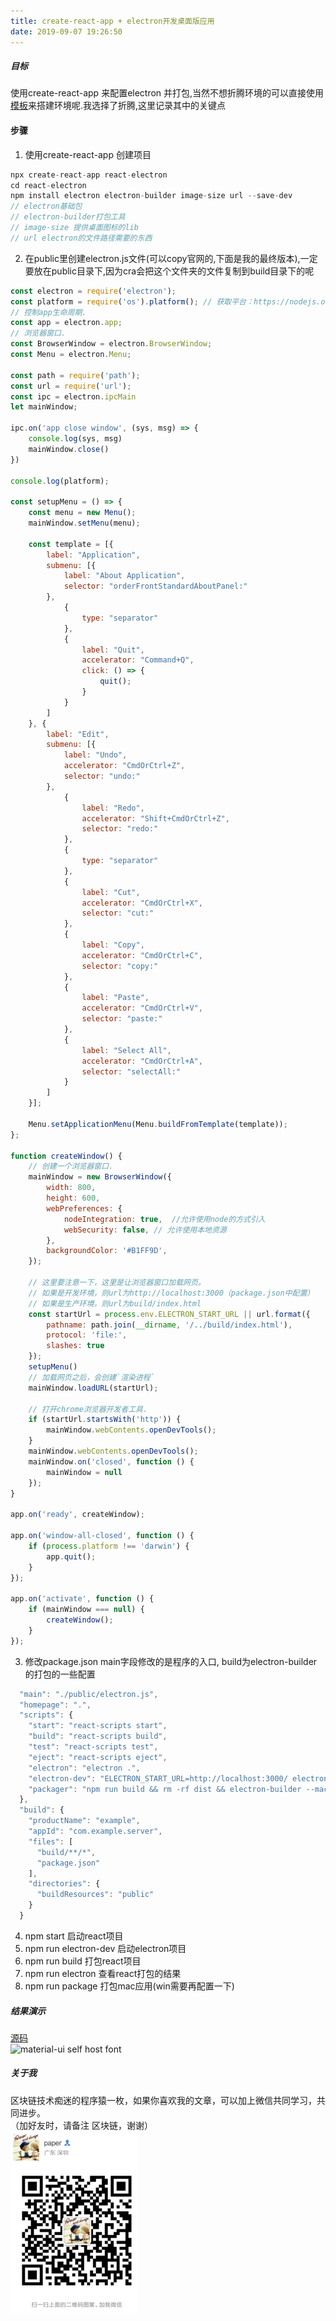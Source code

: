 ```yaml
---
title: create-react-app + electron开发桌面版应用
date: 2019-09-07 19:26:50
---
```


##### 目标
使用create-react-app 来配置electron 并打包,当然不想折腾环境的可以直接使用 
[模板](https://github.com/electron-react-boilerplate/electron-react-boilerplate)来搭建环境呢.我选择了折腾,这里记录其中的关键点

#### 步骤

1. 使用create-react-app 创建项目

```javascript
npx create-react-app react-electron
cd react-electron
npm install electron electron-builder image-size url --save-dev
// electron基础包
// electron-builder打包工具
// image-size 提供桌面图标的lib
// url electron的文件路径需要的东西
```

2. 在public里创建electron.js文件(可以copy官网的,下面是我的最终版本),一定要放在public目录下,因为cra会把这个文件夹的文件复制到build目录下的呢

```javascript
const electron = require('electron');
const platform = require('os').platform(); // 获取平台：https://nodejs.org/api/os.html#os_os_platform
// 控制app生命周期.
const app = electron.app;
// 浏览器窗口.
const BrowserWindow = electron.BrowserWindow;
const Menu = electron.Menu;

const path = require('path');
const url = require('url');
const ipc = electron.ipcMain
let mainWindow;

ipc.on('app close window', (sys, msg) => {
    console.log(sys, msg)
    mainWindow.close()
})

console.log(platform);

const setupMenu = () => {
    const menu = new Menu();
    mainWindow.setMenu(menu);

    const template = [{
        label: "Application",
        submenu: [{
            label: "About Application",
            selector: "orderFrontStandardAboutPanel:"
        },
            {
                type: "separator"
            },
            {
                label: "Quit",
                accelerator: "Command+Q",
                click: () => {
                    quit();
                }
            }
        ]
    }, {
        label: "Edit",
        submenu: [{
            label: "Undo",
            accelerator: "CmdOrCtrl+Z",
            selector: "undo:"
        },
            {
                label: "Redo",
                accelerator: "Shift+CmdOrCtrl+Z",
                selector: "redo:"
            },
            {
                type: "separator"
            },
            {
                label: "Cut",
                accelerator: "CmdOrCtrl+X",
                selector: "cut:"
            },
            {
                label: "Copy",
                accelerator: "CmdOrCtrl+C",
                selector: "copy:"
            },
            {
                label: "Paste",
                accelerator: "CmdOrCtrl+V",
                selector: "paste:"
            },
            {
                label: "Select All",
                accelerator: "CmdOrCtrl+A",
                selector: "selectAll:"
            }
        ]
    }];

    Menu.setApplicationMenu(Menu.buildFromTemplate(template));
};

function createWindow() {
    // 创建一个浏览器窗口.
    mainWindow = new BrowserWindow({
        width: 800,
        height: 600,
        webPreferences: {
            nodeIntegration: true,  //允许使用node的方式引入
            webSecurity: false, // 允许使用本地资源
        },
        backgroundColor: '#B1FF9D',
    });

    // 这里要注意一下，这里是让浏览器窗口加载网页。
    // 如果是开发环境，则url为http://localhost:3000（package.json中配置）
    // 如果是生产环境，则url为build/index.html
    const startUrl = process.env.ELECTRON_START_URL || url.format({
        pathname: path.join(__dirname, '/../build/index.html'),
        protocol: 'file:',
        slashes: true
    });
    setupMenu()
    // 加载网页之后，会创建`渲染进程`
    mainWindow.loadURL(startUrl);

    // 打开chrome浏览器开发者工具.
    if (startUrl.startsWith('http')) {
        mainWindow.webContents.openDevTools();
    }
    mainWindow.webContents.openDevTools();
    mainWindow.on('closed', function () {
        mainWindow = null
    });
}

app.on('ready', createWindow);

app.on('window-all-closed', function () {
    if (process.platform !== 'darwin') {
        app.quit();
    }
});

app.on('activate', function () {
    if (mainWindow === null) {
        createWindow();
    }
});
```

3. 修改package.json  main字段修改的是程序的入口, build为electron-builder的打包的一些配置

```javascript
  "main": "./public/electron.js",
  "homepage": ".",
  "scripts": {
    "start": "react-scripts start",
    "build": "react-scripts build",
    "test": "react-scripts test",
    "eject": "react-scripts eject",
    "electron": "electron .",
    "electron-dev": "ELECTRON_START_URL=http://localhost:3000/ electron .",
    "packager": "npm run build && rm -rf dist && electron-builder --mac"
  },
  "build": {
    "productName": "example",
    "appId": "com.example.server",
    "files": [
      "build/**/*",
      "package.json"
    ],
    "directories": {
      "buildResources": "public"
    }
  }
```

4. npm start 启动react项目
5. npm run electron-dev 启动electron项目  
6. npm run build 打包react项目
7. npm run electron 查看react打包的结果
8. npm run package 打包mac应用(win需要再配置一下)

##### 结果演示
[源码](https://github.com/shaokun11/react-electron)  
![material-ui self host font](/react/react-electron.gif) 

##### 关于我
区块链技术痴迷的程序猿一枚，如果你喜欢我的文章，可以加上微信共同学习，共同进步。  
（加好友时，请备注 区块链，谢谢）  
![jungle](/common/wx.png) 


